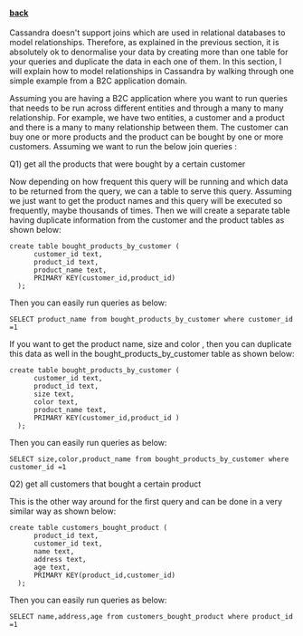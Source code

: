 #### [back](data_modeling_main.md)


Cassandra doesn't support joins which are used in relational databases to model relationships. Therefore, as explained in the previous section, it is absolutely ok to denormalise your data by creating more than one table for your queries and duplicate the data in each one of them. In this section, I will explain how to model relationships in Cassandra by walking through one simple example from a B2C application domain. 


Assuming you are having a B2C application where you want to run queries that needs to be run across different entities and through a many to many relationship. For example, we have two entities, a customer and a product and there is a many to many relationship between them. The customer can buy one or more products and the product can be bought by one or more customers. Assuming we want to run the below join queries :

Q1) get all the products that were bought by a certain customer

Now depending on how frequent this query will be running and which data to be returned from the query, we can a table to serve this query. Assuming we just want to get the product names and this query will be executed so frequently, maybe thousands of times. Then we will create a separate table having duplicate information from the customer and the product tables as shown below:

````
create table bought_products_by_customer (
      customer_id text,
      product_id text,
      product_name text,
      PRIMARY KEY(customer_id,product_id)      
  );
````

Then you can easily run queries as below:


````
SELECT product_name from bought_products_by_customer where customer_id =1
````

If you want to get the product name, size and color , then you can duplicate this data as well in the bought_products_by_customer table as shown below:

````
create table bought_products_by_customer (
      customer_id text,
      product_id text,
      size text,
      color text,
      product_name text,
      PRIMARY KEY(customer_id,product_id )      
  );
````

Then you can easily run queries as below:


````
SELECT size,color,product_name from bought_products_by_customer where customer_id =1
````


Q2) get all customers that bought a certain product

This is the other way around for the first query and can be done in a very similar way as shown below:


````
create table customers_bought_product (
      product_id text,
      customer_id text,
      name text,
      address text,
      age text,
      PRIMARY KEY(product_id,customer_id)      
  );
````

Then you can easily run queries as below:


````
SELECT name,address,age from customers_bought_product where product_id =1
````



